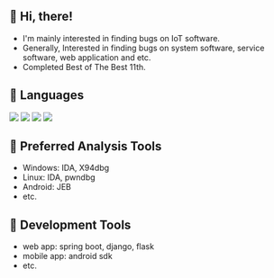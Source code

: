 :trident: Hi, there!
---
- I'm mainly interested in finding bugs on IoT software.
- Generally, Interested in finding bugs on system software, service software, web application and etc.
- Completed Best of The Best 11th.

<!--![Anurag's GitHub stats](https://github-readme-stats.vercel.app/api?username=zeroone-kr&theme=dark&show_icons=true)-->

:trident: Languages
---
  <img src="https://img.shields.io/badge/C-A8B9CC?style=for-the-badge&logo=C&logoColor=black"> <img src="https://img.shields.io/badge/C++-00599C?style=for-the-badge&logo=C++&logoColor=black"> <img src="https://img.shields.io/badge/python-3776AB?style=for-the-badge&logo=python&logoColor=black"> <img src="https://img.shields.io/badge/java-007396?style=for-the-badge&logo=java&logoColor=white">

:trident: Preferred Analysis Tools
---
- Windows: IDA, X94dbg
- Linux: IDA, pwndbg
- Android: JEB
- etc.

:trident: Development Tools
---
- web app: spring boot, django, flask
- mobile app: android sdk
- etc.



